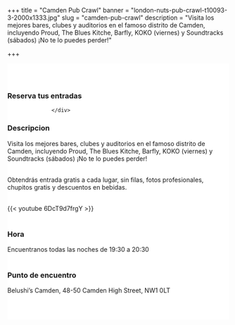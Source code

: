 ﻿+++
title = "Camden Pub Crawl"
banner = "london-nuts-pub-crawl-t10093-3-2000x1333.jpg"
slug = "camden-pub-crawl"
description = "Visita los mejores bares, clubes y auditorios en el famoso distrito de Camden, incluyendo Proud, The Blues Kitche, Barfly, KOKO (viernes) y Soundtracks (sábados) ¡No te lo puedes perder!"

+++

<section class="mbr-section" id="msg-box5-1w" style="background-color: rgb(255, 255, 255); padding-top: 40px; padding-bottom: 40px;">
    <div class="container">
        <div class="row">
        <div class="col-md-6 col-lg-5 col-xl-4">
<h3>Reserva tus entradas</h3>
        <script src="https://assets.ticketinghub.com/checkout.js" data-channel="81c327ca-beef-4ff6-af39-702295205346" data-endpoint="https://api.ticketinghub.com" data-layout="embed" data-landing="tickets" data-event-period="7" data-events-view-mode="multi-day" data-fields="name,email,telephone" data-collect-voucher-recipient-info="1" data-color="#1c2b4e" data-button-label="BOOK NOW" data-footer="ssl" data-discounts="1" data-free="0" data-avs="0" data-subscribe="1" data-ga-track-pageviews="1" data-ga-track-purchases="1"></script>


                  </div>
<div class="col-md-6 col-lg-7 col-xl-8"> <h3 class="mbr-section-title display-2">Descripcion</h3>
Visita los mejores bares, clubes y auditorios en el famoso distrito de Camden, incluyendo Proud, The Blues Kitche, Barfly, KOKO (viernes) y Soundtracks (sábados) ¡No te lo puedes perder!<br><br>

Obtendrás entrada gratis a cada lugar, sin filas, fotos profesionales, chupitos gratis y descuentos en bebidas. <br><br>

{{< youtube 6DcT9d7frgY >}}
<br>
<br>

<h3 class="mbr-section-title display-2">Hora</h3>
Encuentranos todas las noches de 19:30 a 20:30
<br>
<br>

<h3 class="mbr-section-title display-2">Punto de encuentro</h3>
Belushi’s Camden, 48-50 Camden High Street, NW1 0LT
<br>
<br>
<script src='https://static.citymapper.com/js/embed/widget.js' data-slug='99gdm5' data-width=600></script> </div>


</section>

